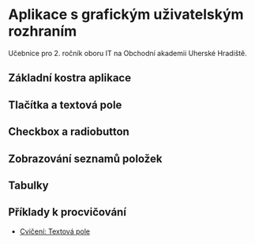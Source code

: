 # Aplikace s grafickým uživatelským rozhraním

Učebnice pro 2. ročník oboru IT na Obchodní akademii Uherské Hradiště.

## Základní kostra aplikace

## Tlačítka a textová pole

## Checkbox a radiobutton

## Zobrazování seznamů položek

## Tabulky

## Příklady k procvičování

- [Cvičení: Textová pole](00600-procvicovani/00100-textova-pole.md)

